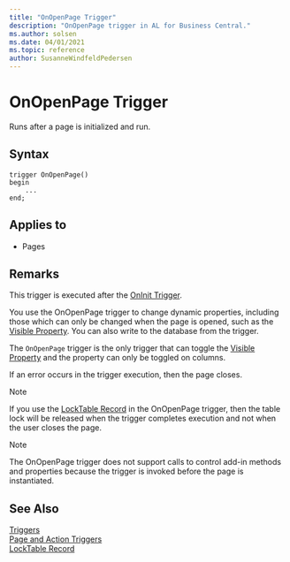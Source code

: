 ```yaml
---
title: "OnOpenPage Trigger"
description: "OnOpenPage trigger in AL for Business Central."
ms.author: solsen
ms.date: 04/01/2021
ms.topic: reference
author: SusanneWindfeldPedersen
---
```


# OnOpenPage Trigger

Runs after a page is initialized and run.  

## Syntax  

```AL
trigger OnOpenPage()
begin
    ...
end;
```  

## Applies to
- Pages  

## Remarks

This trigger is executed after the [OnInit Trigger](devenv-oninit-trigger.md).  

You use the OnOpenPage trigger to change dynamic properties, including those which can only be changed when the page is opened, such as the [Visible Property](../properties/devenv-visible-property.md). You can also write to the database from the trigger.  

The `OnOpenPage` trigger is the only trigger that can toggle the [Visible Property](../properties/devenv-visible-property.md) and the property can only be toggled on columns. 

If an error occurs in the trigger execution, then the page closes.  

> [!NOTE]  
> If you use the [LockTable Record](../methods-auto/record/record-locktable-method.md) in the OnOpenPage trigger, then the table lock will be released when the trigger completes execution and not when the user closes the page.  

> [!NOTE]  
> The OnOpenPage trigger does not support calls to control add-in methods and properties because the trigger is invoked before the page is instantiated. <!-- For more information see, [Exposing Methods and Properties in a Windows Client Control Add-in](exposing-methods-and-properties-in-a-windows-client-control-add-in.md).-->

## See Also

[Triggers](devenv-triggers.md)  
[Page and Action Triggers](devenv-page-and-action-triggers.md)  
[LockTable Record](../methods-auto/library.md)